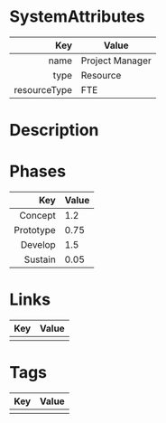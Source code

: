 # SystemAttributes

| Key                       | Value                |
| ------------------------: | -------------------- |
| name                      | Project Manager                 |
| type                      | Resource    |
| resourceType              | FTE     |

# Description


# Phases

| Key                       | Value                |
| ------------------------: | -------------------- |
| Concept                   | 1.2                     |
| Prototype                 | 0.75                     |
| Develop                   | 1.5                     |
| Sustain                   | 0.05                     |

# Links

| Key                       | Value                |
| ------------------------: | -------------------- |
|                           |                      |

# Tags

| Key                       | Value                |
| ------------------------: | -------------------- |
|                           |                      |